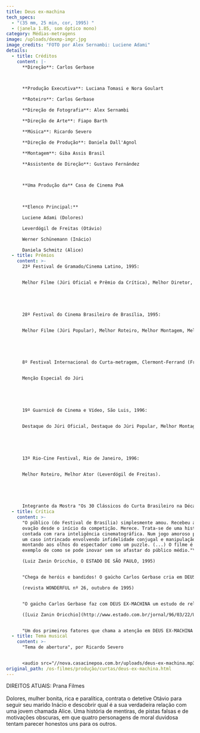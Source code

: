 ```yaml
---
title: Deus ex-machina
tech_specs:
  - "(35 mm, 25 min, cor, 1995) "
  - (janela 1.85, som óptico mono)
category: Médias-metragens
image: /uploads/dexmp-imgr.jpg
image_credits: "FOTO por Alex Sernambi: Luciene Adami"
details:
  - title: Créditos
    content: |-
      **Direção**: Carlos Gerbase

       

      **Produção Executiva**: Luciana Tomasi e Nora Goulart 

      **Roteiro**: Carlos Gerbase 

      **Direção de Fotografia**: Alex Sernambi 

      **Direção de Arte**: Fiapo Barth 

      **Música**: Ricardo Severo 

      **Direção de Produção**: Daniela Dall'Agnol 

      **Montagem**: Giba Assis Brasil 

      **Assistente de Direção**: Gustavo Fernández

       

      **Uma Produção da** Casa de Cinema PoA

       

      **Elenco Principal:** 

      Luciene Adami (Dolores) 

      Leverdógil de Freitas (Otávio) 

      Werner Schünemann (Inácio) 

      Daniela Schmitz (Alice)
  - title: Prêmios
    content: >-
      23º Festival de Gramado/Cinema Latino, 1995: 


      Melhor Filme (Júri Oficial e Prêmio da Crítica), Melhor Diretor, Melhor Roteiro, Melhor Montagem, Melhor Música, Melhor Ator (Leverdógil de Freitas); e mais 4 prêmios regionais (Melhor Filme, Melhor Direção, Melhor Montagem e Melhor Fotografia).


       


      28º Festival do Cinema Brasileiro de Brasília, 1995: 


      Melhor Filme (Júri Popular), Melhor Roteiro, Melhor Montagem, Melhor Contribuição à Linguagem do Curta


       


      8º Festival Internacional do Curta-metragem, Clermont-Ferrand (França), 1996: 


      Menção Especial do Júri


       


      19º Guarnicê de Cinema e Vídeo, São Luis, 1996: 


      Destaque do Júri Oficial, Destaque do Júri Popular, Melhor Montagem.


       


      13º Rio-Cine Festival, Rio de Janeiro, 1996: 


      Melhor Roteiro, Melhor Ator (Leverdógil de Freitas).


       


      Integrante da Mostra "Os 30 Clássicos do Curta Brasileiro na Década de 90", a partir de seleção feita por personalidades do cinema do país.
  - title: Crítica
    content: >-
      "O público (do Festival de Brasília) simplesmente amou. Recebeu a maior
      ovação desde o início da competição. Merece. Trata-se de uma história noir
      contada com rara inteligência cinematográfica. Num jogo amoroso perverso,
      um caso intrincado envolvendo infidelidade conjugal e manipulação vai se
      montando aos olhos do espectador como um puzzle. (...) O filme é um
      exemplo de como se pode inovar sem se afastar do público médio."\

      (Luiz Zanin Oricchio, O ESTADO DE SÃO PAULO, 1995)


      "Chega de heróis e bandidos! O gaúcho Carlos Gerbase cria em DEUS EX-MACHINA um roteiro fascinante onde existem apenas confusos e limitados seres humanos. Os personagens já enfrentaram, cada um à sua maneira, todos os acidentes de percurso possíveis, e agora, sem Deus e sem as facilidades dos oráculos, tentam encontrar motivos para continuar vivendo e mentindo." \

      (revista WONDERFUL nº 26, outubro de 1995)


      "O gaúcho Carlos Gerbase faz com DEUS EX-MACHINA um estudo de relativismo, contando uma história de crime e adultério de pontos de vista divergentes. Chega a ser impressionante como consegue colocar tantas perspectivas superpostas em um filme curto. É seu melhor trabalho. Na verdade, o melhor trabalho do grupo gaúcho há muitos anos. O destaque, além do roteiro intrincado, que não afasta o espectador, é para a montagem de Giba Assis Brasil. Dá à trama uma estrutura de puzzle, cujo sentido se revela apenas no final."\

      ([Luiz Zanin Oricchio](http://www.estado.com.br/jornal/96/03/22/UNIBA22.HTM), O ESTADO DE SÃO PAULO, 22/03/1996) 


      "Um dos primeiros fatores que chama a atenção em DEUS EX-MACHINA é que grande parte do filme é feita em 'primeiro plano'. (...) Se pensarmos que Dolores está paralisada em uma cama, podemos entender que a estratégia do primeiro plano iguala todos os personagens no que diz respeito às imagens deles da cintura para baixo. Assim, podemos pensar que os primeiros planos criam a idéia de que todos personagens estão paralisados, todos eles estão mergulhados na forma como são.([Fabiano de Souza](http://www.contracampo.he.com.br/47/deusex.htm), revista virtual CONTRACAMPO, janeiro/2003)
  - title: Tema musical
    content: >-
      "Tema de abertura", por Ricardo Severo


      <audio src="//nova.casacinepoa.com.br/uploads/deus-ex-machina.mp3" controls />
original_path: /os-filmes/produção/curtas/deus-ex-machina.html
---
```

D﻿IREITOS ATUAIS: Prana Filmes\
\
Dolores, mulher bonita, rica e paralítica, contrata o detetive Otávio para seguir seu marido Inácio e descobrir qual é a sua verdadeira relação com uma jovem chamada Alice. Uma história de mentiras, de pistas falsas e de motivações obscuras, em que quatro personagens de moral duvidosa tentam parecer honestos uns para os outros.